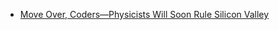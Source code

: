 * [Move Over, Coders—Physicists Will Soon Rule Silicon Valley](https://www.wired.com/2017/01/move-coders-physicists-will-soon-rule-silicon-valley/)  
